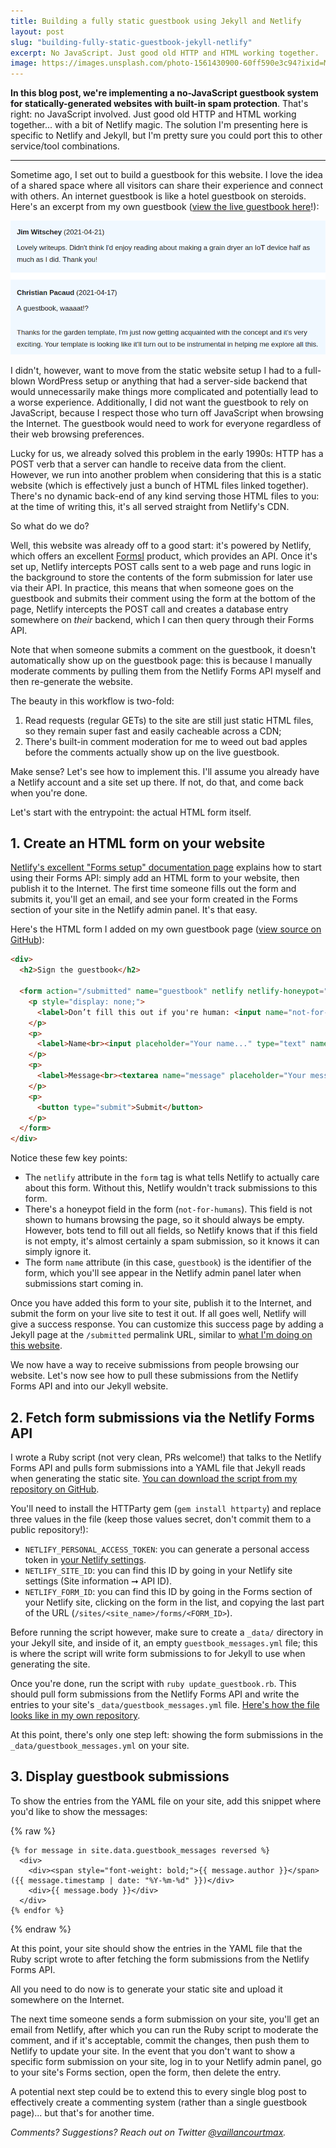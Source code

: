 ```yaml
---
title: Building a fully static guestbook using Jekyll and Netlify
layout: post
slug: "building-fully-static-guestbook-jekyll-netlify"
excerpt: No JavaScript. Just good old HTTP and HTML working together.
image: https://images.unsplash.com/photo-1561430900-60ff590e3c94?ixid=MnwxMjA3fDB8MHxwaG90by1wYWdlfHx8fGVufDB8fHx8&ixlib=rb-1.2.1&auto=format&fit=crop&w=1353&q=80
---
```


**In this blog post, we're implementing a no-JavaScript guestbook system for statically-generated websites with built-in spam protection**. That's right: no JavaScript involved. Just good old HTTP and HTML working together... with a bit of Netlify magic. The solution I'm presenting here is specific to Netlify and Jekyll, but I'm pretty sure you could port this to other service/tool combinations.

---

Sometime ago, I set out to build a guestbook for this website. I love the idea of a shared space where all visitors can share their experience and connect with others. An internet guestbook is like a hotel guestbook on steroids. Here's an excerpt from my own guestbook (<a href="https://maximevaillancourt.com/guestbook" class="internal-link">view the live guestbook here</a>!):

![](/assets/guestbook.png)

I didn't, however, want to move from the static website setup I had to a full-blown WordPress setup or anything that had a server-side backend that would unnecessarily make things more complicated and potentially lead to a worse experience. Additionally, I did not want the guestbook to rely on JavaScript, because I respect those who turn off JavaScript when browsing the Internet. The guestbook would need to work for everyone regardless of their web browsing preferences.

Lucky for us, we already solved this problem in the early 1990s: HTTP has a POST verb that a server can handle to receive data from the client. However, we run into another problem when considering that this is a static website (which is effectively just a bunch of HTML files linked together). There's no dynamic back-end of any kind serving those HTML files to you: at the time of writing this, it's all served straight from Netlify's CDN.

So what do we do?

Well, this website was already off to a good start: it's powered by Netlify, which offers an excellent [FormsI](https://www.netlify.com/products/forms/) product, which provides an API. Once it's set up, Netlify intercepts POST calls sent to a web page and runs logic in the background to store the contents of the form submission for later use via their API. In practice, this means that when someone goes on the guestbook and submits their comment using the form at the bottom of the page, Netlify intercepts the POST call and creates a database entry somewhere on _their_ backend, which I can then query through their Forms API.

Note that when someone submits a comment on the guestbook, it doesn't automatically show up on the guestbook page: this is because I manually moderate comments by pulling them from the Netlify Forms API myself and then re-generate the website.

The beauty in this workflow is two-fold:

1. Read requests (regular GETs) to the site are still just static HTML files, so they remain super fast and easily cacheable across a CDN;
2. There's built-in comment moderation for me to weed out bad apples before the comments actually show up on the live guestbook.

Make sense? Let's see how to implement this. I'll assume you already have a Netlify account and a site set up there. If not, do that, and come back when you're done.

Let's start with the entrypoint: the actual HTML form itself.

## 1. Create an HTML form on your website

[Netlify's excellent "Forms setup" documentation page](https://docs.netlify.com/forms/setup/) explains how to start using their Forms API: simply add an HTML form to your website, then publish it to the Internet. The first time someone fills out the form and submits it, you'll get an email, and see your form created in the Forms section of your site in the Netlify admin panel. It's that easy.

Here's the HTML form I added on my own guestbook page ([view source on GitHub](https://raw.githubusercontent.com/maximevaillancourt/maximevaillancourt.com/e1efaf786ea9acceef802ab52176745a85ebc5e7/_pages/guestbook.md)):

```html
<div>
  <h2>Sign the guestbook</h2>

  <form action="/submitted" name="guestbook" netlify netlify-honeypot="not-for-humans">
    <p style="display: none;">
      <label>Don’t fill this out if you're human: <input name="not-for-humans" /></label>
    </p>
    <p>
      <label>Name<br><input placeholder="Your name..." type="text" name="name" /></label>
    </p>
    <p>
      <label>Message<br><textarea name="message" placeholder="Your message..."></textarea></label>
    </p>
    <p>
      <button type="submit">Submit</button>
    </p>
  </form>
</div>
```

Notice these few key points:
- The `netlify` attribute in the `form` tag is what tells Netlify to actually care about this form. Without this, Netlify wouldn't track submissions to this form.
- There's a honeypot field in the form (`not-for-humans`). This field is not shown to humans browsing the page, so it should always be empty. However, bots tend to fill out all fields, so Netlify knows that if this field is not empty, it's almost certainly a spam submission, so it knows it can simply ignore it.
- The form `name` attribute (in this case, `guestbook`) is the identifier of the form, which you'll see appear in the Netlify admin panel later when submissions start coming in.

Once you have added this form to your site, publish it to the Internet, and submit the form on your live site to test it out. If all goes well, Netlify will give a success response. You can customize this success page by adding a Jekyll page at the `/submitted` permalink URL, similar to [what I'm doing on this website](https://github.com/maximevaillancourt/maximevaillancourt.com/blob/6cb4fc5f789b2a25d25fae1701b559a4880f4342/_pages/submitted.md).

We now have a way to receive submissions from people browsing our website. Let's now see how to pull these submissions from the Netlify Forms API and into our Jekyll website.

## 2. Fetch form submissions via the Netlify Forms API

I wrote a Ruby script (not very clean, PRs welcome!) that talks to the Netlify Forms API and pulls form submissions into a YAML file that Jekyll reads when generating the static site. [You can download the script from my repository on GitHub](https://github.com/maximevaillancourt/maximevaillancourt.com/blob/f8a7c2b5c9c21a78a04d3c65b36ae2b26aa26ad0/update_guestbook.rb).

You'll need to install the HTTParty gem (`gem install httparty`) and replace three values in the file (keep those values secret, don't commit them to a public repository!):
- `NETLIFY_PERSONAL_ACCESS_TOKEN`: you can generate a personal access token in [your Netlify settings](https://app.netlify.com/user/applications#personal-access-tokens).
- `NETLIFY_SITE_ID`: you can find this ID by going in your Netlify site settings (Site information ➞ API ID).
- `NETLIFY_FORM_ID`: you can find this ID by going in the Forms section of your Netlify site, clicking on the form in the list, and copying the last part of the URL (`/sites/<site_name>/forms/<FORM_ID>`).

Before running the script however, make sure to create a `_data/` directory in your Jekyll site, and inside of it, an empty `guestbook_messages.yml` file; this is where the script will write form submissions to for Jekyll to use when generating the site.

Once you're done, run the script with `ruby update_guestbook.rb`. This should pull form submissions from the Netlify Forms API and write the entries to your site's `_data/guestbook_messages.yml` file. [Here's how the file looks like in my own repository](https://github.com/maximevaillancourt/maximevaillancourt.com/blob/2ef906a04abe744fbec575ea01fd3c565692fd1e/_data/guestbook_messages.yml).

At this point, there's only one step left: showing the form submissions in the `_data/guestbook_messages.yml` on your site.

## 3. Display guestbook submissions

To show the entries from the YAML file on your site, add this snippet where you'd like to show the messages:

{% raw %}
```liquid
{% for message in site.data.guestbook_messages reversed %}
  <div>
    <div><span style="font-weight: bold;">{{ message.author }}</span> ({{ message.timestamp | date: "%Y-%m-%d" }})</div>
    <div>{{ message.body }}</div>
  </div>
{% endfor %}
```
{% endraw %}

At this point, your site should show the entries in the YAML file that the Ruby script wrote to after fetching the form submissions from the Netlify Forms API.

All you need to do now is to generate your static site and upload it somewhere on the Internet.

The next time someone sends a form submission on your site, you'll get an email from Netlify, after which you can run the Ruby script to moderate the comment, and if it's acceptable, commit the changes, then push them to Netlify to update your site. In the event that you don't want to show a specific form submission on your site, log in to your Netlify admin panel, go to your site's Forms section, open the form, then delete the entry.

A potential next step could be to extend this to every single blog post to effectively create a commenting system (rather than a single guestbook page)... but that's for another time.

_Comments? Suggestions? Reach out on Twitter [@vaillancourtmax](https://twitter.com/vaillancourtmax)._
